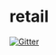 # retail

[![Gitter](https://badges.gitter.im/Deakin-Team/Lobby.svg)](https://gitter.im/Deakin-Team/Lobby?utm_source=badge&utm_medium=badge&utm_campaign=pr-badge&utm_content=badge)